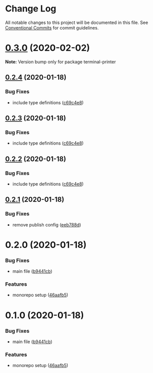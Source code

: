 # Change Log

All notable changes to this project will be documented in this file.
See [Conventional Commits](https://conventionalcommits.org) for commit guidelines.

# [0.3.0](https://github.com/thomasheyenbrock/terminal-printer/compare/v0.2.5...v0.3.0) (2020-02-02)

**Note:** Version bump only for package terminal-printer





## [0.2.4](https://github.com/thomasheyenbrock/terminal-printer/compare/v0.2.1...v0.2.4) (2020-01-18)


### Bug Fixes

* include type definitions ([c69c4e8](https://github.com/thomasheyenbrock/terminal-printer/commit/c69c4e846685af2dc3e8a9b2aa4b3801e9299689))





## [0.2.3](https://github.com/thomasheyenbrock/terminal-printer/compare/v0.2.1...v0.2.3) (2020-01-18)


### Bug Fixes

* include type definitions ([c69c4e8](https://github.com/thomasheyenbrock/terminal-printer/commit/c69c4e846685af2dc3e8a9b2aa4b3801e9299689))





## [0.2.2](https://github.com/thomasheyenbrock/terminal-printer/compare/v0.2.1...v0.2.2) (2020-01-18)


### Bug Fixes

* include type definitions ([c69c4e8](https://github.com/thomasheyenbrock/terminal-printer/commit/c69c4e846685af2dc3e8a9b2aa4b3801e9299689))





## [0.2.1](https://github.com/thomasheyenbrock/terminal-printer/compare/v0.2.0...v0.2.1) (2020-01-18)


### Bug Fixes

* remove publish config ([eeb788d](https://github.com/thomasheyenbrock/terminal-printer/commit/eeb788d5401d326d2d99181e4bd97778639faf43))





# 0.2.0 (2020-01-18)


### Bug Fixes

* main file ([b9441cb](https://github.com/thomasheyenbrock/terminal-printer/commit/b9441cb389ec31d556530aee7a8b333bf8e9a54b))


### Features

* monorepo setup ([46aafb5](https://github.com/thomasheyenbrock/terminal-printer/commit/46aafb540be660e05a5f4c68a935e964a549457e))





# 0.1.0 (2020-01-18)


### Bug Fixes

* main file ([b9441cb](https://github.com/thomasheyenbrock/terminal-printer/commit/b9441cb389ec31d556530aee7a8b333bf8e9a54b))


### Features

* monorepo setup ([46aafb5](https://github.com/thomasheyenbrock/terminal-printer/commit/46aafb540be660e05a5f4c68a935e964a549457e))
